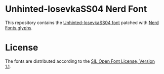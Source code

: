 # Unhinted-IosevkaSS04 Nerd Font
This repository contains the [Unhinted-IosevkaSS04 font](https://github.com/be5invis/Iosevka) patched with [Nerd Fonts glyphs](https://github.com/ryanoasis/nerd-fonts).

# License
The fonts are distributed according to the [SIL Open Font License, Version 1.1](LICENSE).

